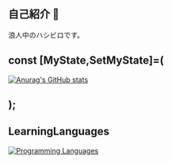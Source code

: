 ## 自己紹介 👋
浪人中のハシビロです。

## const [MyState,SetMyState]=(
[![Anurag's GitHub stats](https://github-readme-stats.vercel.app/api?username=Izaak-Grinner)](https://github.com/anuraghazra/github-readme-stats)
## );

## LearningLanguages

[![Programming Languages](https://skillicons.dev/icons?i=js,react,rust)](https://skillicons.dev)

<!--
**Izaak-Grinner/Izaak-Grinner** is a ✨ _special_ ✨ repository because its `README.md` (this file) appears on your GitHub profile.

Here are some ideas to get you started:

- 🔭 I’m currently working on ...
- 🌱 I’m currently learning ...
- 👯 I’m looking to collaborate on ...
- 🤔 I’m looking for help with ...
- 💬 Ask me about ...
- 📫 How to reach me: ...
- 😄 Pronouns: ...
- ⚡ Fun fact: ...
-->
